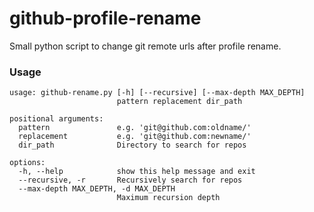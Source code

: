 # github-profile-rename
Small python script to change git remote urls after profile rename.

### Usage
```
usage: github-rename.py [-h] [--recursive] [--max-depth MAX_DEPTH]
                        pattern replacement dir_path

positional arguments:
  pattern               e.g. 'git@github.com:oldname/'
  replacement           e.g. 'git@github.com:newname/'
  dir_path              Directory to search for repos

options:
  -h, --help            show this help message and exit
  --recursive, -r       Recursively search for repos
  --max-depth MAX_DEPTH, -d MAX_DEPTH
                        Maximum recursion depth
```
